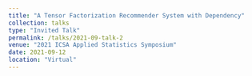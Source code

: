 ```yaml
---
title: "A Tensor Factorization Recommender System with Dependency"
collection: talks
type: "Invited Talk"
permalink: /talks/2021-09-talk-2
venue: "2021 ICSA Applied Statistics Symposium"
date: 2021-09-12
location: "Virtual"
---
```



